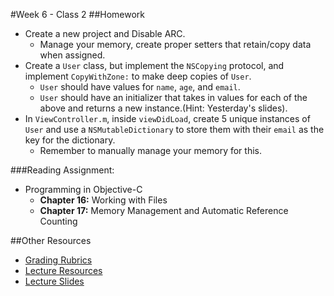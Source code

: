 #Week 6 - Class 2
##Homework
* Create a new project and Disable ARC.  
	* Manage your memory, create proper setters that retain/copy data when assigned.  
* Create a `User` class, but implement the `NSCopying` protocol, and implement `CopyWithZone:` to make deep copies of `User`.  
	* `User` should have values for `name`, `age`, and `email`.  
	* `User` should have an initializer that takes in values for each of the above and returns a new instance.(Hint: Yesterday's slides).
* In `ViewController.m`, inside `viewDidLoad`, create 5 unique instances of `User` and use a `NSMutableDictionary` to store them with their `email` as the key for the dictionary.  
	* Remember to manually manage your memory for this.  

###Reading Assignment:
* Programming in Objective-C
  * **Chapter 16:** Working with Files
  * **Chapter 17:** Memory Management and Automatic Reference Counting

##Other Resources
* [Grading Rubrics](../../resources/)
* [Lecture Resources](lecture/)
* [Lecture Slides](https://www.icloud.com/keynote/000m0shf3CzsBXOPgyE5yadjw#Week6_Day2)
